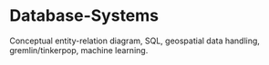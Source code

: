 # Database-Systems
Conceptual entity-relation diagram, SQL, geospatial data handling, gremlin/tinkerpop, machine learning.
